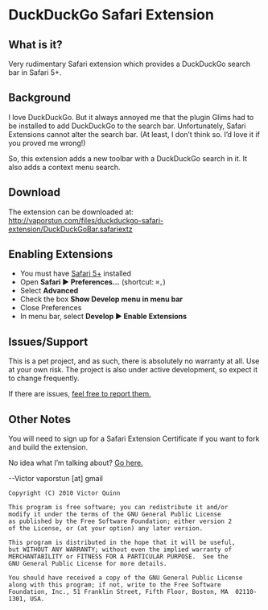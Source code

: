 # DuckDuckGo Safari Extension

## What is it?
Very rudimentary Safari extension which provides a DuckDuckGo search bar in Safari 5+.


## Background
I love DuckDuckGo. But it always annoyed me that the plugin Glims had to be installed to add DuckDuckGo to the search bar. Unfortunately, Safari Extensions cannot alter the search bar. (At least, I don’t think so.  I’d love it if you proved me wrong!)

So, this extension adds a new toolbar with a DuckDuckGo search in it. It also adds a context menu search.


## Download
The extension can be downloaded at:  http://vaporstun.com/files/duckduckgo-safari-extension/DuckDuckGoBar.safariextz


## Enabling Extensions
* You must have [Safari 5+](http://www.apple.com/safari/download/) installed
* Open **Safari ▶ Preferences...** (shortcut: `⌘,`)
 * Select **Advanced**
 * Check the box **Show Develop menu in menu bar**
 * Close Preferences
* In menu bar, select **Develop ▶ Enable Extensions**


## Issues/Support
This is a pet project, and as such, there is absolutely no warranty at all. Use at your own risk. The project is also under active development, so expect it to change frequently.

If there are issues, [feel free to report them.](http://github.com/vaporstun/duckduckgo-safari-extension/issues)


## Other Notes
You will need to sign up for a Safari Extension Certificate if you want to fork and build the extension.

No idea what I’m talking about? [Go here.](http://lmddgtfy.com/?q=safari%20extension%20certificate)


--Victor
vaporstun [at] gmail

    Copyright (C) 2010 Victor Quinn

    This program is free software; you can redistribute it and/or
    modify it under the terms of the GNU General Public License
    as published by the Free Software Foundation; either version 2
    of the License, or (at your option) any later version.

    This program is distributed in the hope that it will be useful,
    but WITHOUT ANY WARRANTY; without even the implied warranty of
    MERCHANTABILITY or FITNESS FOR A PARTICULAR PURPOSE.  See the
    GNU General Public License for more details.

    You should have received a copy of the GNU General Public License
    along with this program; if not, write to the Free Software
    Foundation, Inc., 51 Franklin Street, Fifth Floor, Boston, MA  02110-1301, USA.
